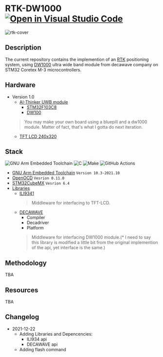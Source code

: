 # RTK-DW1000 [![Open in Visual Studio Code](https://open.vscode.dev/badges/open-in-vscode.svg)](https://github.dev/Ehsan2754/RTK-DW1000)
![rtk-cover](https://user-images.githubusercontent.com/53513242/147093048-6a41bcb0-b901-4c59-9475-834f17b6417b.png)
## Description
The current repository contains the implemention of an [RTK](https://en.wikipedia.org/wiki/Real-time_kinematic_positioning) positioning system, using [DW1000](https://www.decawave.com/product/dw1000-radio-ic/) ultra wide band module from decawave company on STM32 Coretex M-3 microcontrollers.
## Hardware
* Version 1.0
    * [AI-Thinker UWB module](https://docs.ai-thinker.com/en/uwb)
        * [STM32F103C8](https://www.st.com/en/microcontrollers-microprocessors/stm32f103c8.html)
        * [DW100](https://www.decawave.com/product/dw1000-radio-ic/)
    > You may make your own board using a bluepill and a dw1000 module. Matter of fact, that's what I gotta do next iteration.
    * [TFT LCD  240x320](https://www.digikey.com/en/products/detail/orient-display/AFL240320A0-2-4N12NTM-ANO/13916615) 
## Stack
![GNU Arm Embedded Toolchain](https://img.shields.io/badge/GNUArmEmbeddedToolchain-%23A63C06.svg?style=for-the-badge&logo=gnu&logoColor=white)
![C](https://img.shields.io/badge/c-%2300599C.svg?style=for-the-badge&logo=c&logoColor=white)
![Make](https://img.shields.io/badge/Make-%230B80BA.svg?style=for-the-badge&logo=cmake&logoColor=white)
![GitHub Actions](https://img.shields.io/badge/githubactions-%232671E5.svg?style=for-the-badge&logo=githubactions&logoColor=white)

* [GNU Arm Embedded Toolchain](https://developer.arm.com/tools-and-software/open-source-software/developer-tools/gnu-toolchain/gnu-rm/) ```Version 10.3-2021.10```
* [OpenOCD](https://openocd.org/) ```Vesrion 0.11.0``` 
* [STM32CubeMX](https://www.st.com/en/development-tools/stm32cubemx.html) ```Vesrion 6.4```
* [Libraries](Drivers/Middlewares) 
    * [ILI9341](Drivers/Middlewares/ILI9341)
        > Middleware for interfacing to TFT-LCD.
    * [DECAWAVE](Drivers\Middlewares\decawave)
        * Compiler
        * Decadriver
        * Platform
        > Middleware for interfacing DW1000 module.(* I need to say this library is modified a little bit from the original implemention of the api, yet interface is the same.)
    
## Methodology
TBA
## Resources
TBA
## Changelog
* 2021-12-22
    - Adding Libraries and Depencencies:
        * ILI934 api
        * DECAWAVE api
    - Adding flash command 
